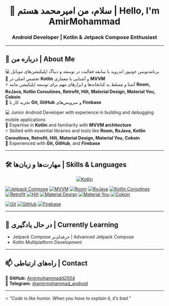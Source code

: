 <h1 align="center">👋 سلام، من امیرمحمد هستم | Hello, I'm AmirMohammad</h1>
<h3 align="center">Android Developer | Kotlin & Jetpack Compose Enthusiast</h3>

---

## 📌 درباره من | About Me
💻 برنامه‌نویس جونیور اندروید با سابقه فعالیت در توسعه و دیباگ اپلیکیشن‌های موبایل  
🎯 تخصص اصلی در **Kotlin** و آشنایی با معماری **MVVM**  
⚡ آشنا و مسلط به کتابخانه‌ها و ابزارهای مهم برای توسعه اپلیکیشن مانند **Room, RxJava, Kotlin Coroutines, Retrofit, Hilt, Material Design, Material You, Cokoin**  
🔧 تجربه کار با **Git, GitHub** و سرویس‌های **Firebase**  

💻 Junior Android Developer with experience in building and debugging mobile applications  
🎯 Expertise in **Kotlin** and familiarity with **MVVM architecture**  
⚡ Skilled with essential libraries and tools like **Room, RxJava, Kotlin Coroutines, Retrofit, Hilt, Material Design, Material You, Cokoin**  
🔧 Experienced with **Git, GitHub**, and **Firebase**

---

## 🛠 مهارت‌ها و زبان‌ها | Skills & Languages
<p align="center">
  <!-- Languages -->
  <a href="#"><img alt="Kotlin" src="https://img.shields.io/badge/Kotlin-0095D5?style=for-the-badge&logo=kotlin&logoColor=white&labelColor=black" /></a>

  <!-- Frameworks & Libraries -->
  <a href="#"><img alt="Jetpack Compose" src="https://img.shields.io/badge/Jetpack%20Compose-4285F4?style=for-the-badge&logo=jetpackcompose&logoColor=white&labelColor=black" /></a>
  <a href="#"><img alt="MVVM" src="https://img.shields.io/badge/MVVM-FF6F00?style=for-the-badge&logoColor=white" /></a>
  <a href="#"><img alt="Room" src="https://img.shields.io/badge/Room-FF6F00?style=for-the-badge&logo=sqlite&logoColor=white&labelColor=black" /></a>
  <a href="#"><img alt="RxJava" src="https://img.shields.io/badge/RxJava-B7178C?style=for-the-badge&logo=reactivex&logoColor=white&labelColor=black" /></a>
  <a href="#"><img alt="Kotlin Coroutines" src="https://img.shields.io/badge/Kotlin%20Coroutines-0095D5?style=for-the-badge&logo=kotlin&logoColor=white&labelColor=black" /></a>
  <a href="#"><img alt="Retrofit" src="https://img.shields.io/badge/Retrofit-3F51B5?style=for-the-badge&logoColor=white&labelColor=black" /></a>
  <a href="#"><img alt="Hilt" src="https://img.shields.io/badge/Hilt-4CAF50?style=for-the-badge&logoColor=white&labelColor=black" /></a>
  <a href="#"><img alt="Material Design" src="https://img.shields.io/badge/Material%20Design-757575?style=for-the-badge&logoColor=white&labelColor=black" /></a>
  <a href="#"><img alt="Material You" src="https://img.shields.io/badge/Material%20You-4285F4?style=for-the-badge&logoColor=white&labelColor=black" /></a>
  <a href="#"><img alt="Cokoin" src="https://img.shields.io/badge/Cokoin-0095D5?style=for-the-badge&logoColor=white&labelColor=black" /></a>

  <!-- Tools -->
  <a href="#"><img alt="Git" src="https://img.shields.io/badge/Git-F05032?style=for-the-badge&logo=git&logoColor=white&labelColor=black" /></a>
  <a href="#"><img alt="GitHub" src="https://img.shields.io/badge/GitHub-181717?style=for-the-badge&logo=github&logoColor=white&labelColor=black" /></a>
  <a href="#"><img alt="Firebase" src="https://img.shields.io/badge/Firebase-FFCA28?style=for-the-badge&logo=firebase&logoColor=black&labelColor=white" /></a>
</p>

---

## 🌱 در حال یادگیری | Currently Learning
- Jetpack Compose حرفه‌ای‌تر | Advanced Jetpack Compose  
- Kotlin Multiplatform Development  

---

## 📫 راه‌های ارتباطی | Contact
📌 **GitHub:** [Amirmohammadd2004](https://github.com/Amirmohammadd2004)  
💬 **Telegram:** [@amirmohammad_android](https://t.me/amirmohammad_android)  

---

⭐️ _"Code is like humor. When you have to explain it, it’s bad."_
